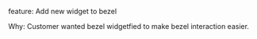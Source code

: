 feature: Add new widget to bezel

Why:
Customer wanted bezel widgetfied to make bezel interaction easier.

